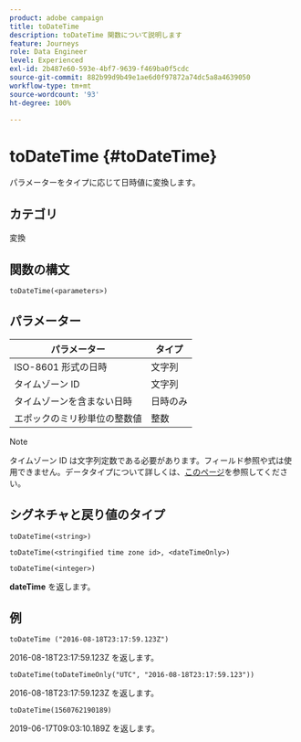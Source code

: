 ```yaml
---
product: adobe campaign
title: toDateTime
description: toDateTime 関数について説明します
feature: Journeys
role: Data Engineer
level: Experienced
exl-id: 2b487e60-593e-4bf7-9639-f469ba0f5cdc
source-git-commit: 882b99d9b49e1ae6d0f97872a74dc5a8a4639050
workflow-type: tm+mt
source-wordcount: '93'
ht-degree: 100%

---
```


# toDateTime {#toDateTime}

パラメーターをタイプに応じて日時値に変換します。

## カテゴリ

変換

## 関数の構文

`toDateTime(<parameters>)`

## パラメーター

| パラメーター | タイプ |
|-----------|------------------|
| ISO-8601 形式の日時 | 文字列 |
| タイムゾーン ID | 文字列 |
| タイムゾーンを含まない日時 | 日時のみ |
| エポックのミリ秒単位の整数値 | 整数 |

>[!NOTE]
>
>タイムゾーン ID は文字列定数である必要があります。フィールド参照や式は使用できません。データタイプについて詳しくは、[このページ](../expression/data-types.md)を参照してください。

## シグネチャと戻り値のタイプ

`toDateTime(<string>)`

`toDateTime(<stringified time zone id>, <dateTimeOnly>)`

`toDateTime(<integer>)`

**dateTime** を返します。

<!--`toDateTime(<year>,<month>,<dayOfMonth>,<hour>,<minute>,<second>)`

Returns a date time with default time zone UTC.

`toDateTime(<year>,<month>,<dayOfMonth>)`
`toDateTime(<stringified timeZone>,<year>,<month>,<dayOfMonth>)`
`toDateTime(<timeZone>,<year>,<month>,<dayOfMonth>)`

Return a datetime where hour, minute and second set to 0.

`toDateTime(<stringified timeZone>,<year>,<month>,<dayOfMonth>,<hour>,<minute>,<second>)`
`toDateTime(<string>)`
`toDateTime(<string>,<integer>)`
`toDateTime(<stringified timeZone>,<dateTimeOnly)`

`toDateTime(<timeZone>,<integer>)`

Return a datetime.

-->

## 例

`toDateTime ("2016-08-18T23:17:59.123Z")`

2016-08-18T23:17:59.123Z を返します。

`toDateTime(toDateTimeOnly("UTC", "2016-08-18T23:17:59.123"))`

2016-08-18T23:17:59.123Z を返します。

`toDateTime(1560762190189)`

2019-06-17T09:03:10.189Z を返します。

<!--`toDateTime ("2016-08-18T23:17:59.123", "UTC")`

Returns 2016-08-18T23:17:59.123Z.

`toDateTime("Z",2016,8,18,23,17,59)`

Returns 2016-08-18T23:17:59.000Z.

`toDateTime("Z",2016,8,18)`

Returns 2016-08-18T00:00:00.000Z.-->
